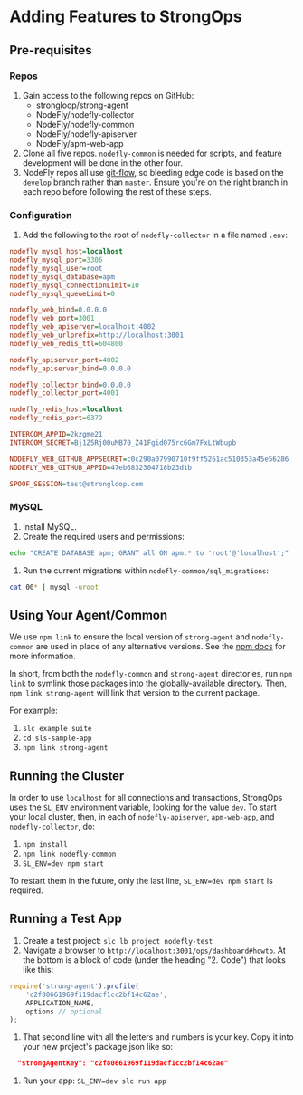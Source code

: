 # Adding Features to StrongOps

## Pre-requisites

### Repos

 1. Gain access to the following repos on GitHub:
    - strongloop/strong-agent
    - NodeFly/nodefly-collector
    - NodeFly/nodefly-common
    - NodeFly/nodefly-apiserver
    - NodeFly/apm-web-app
 1. Clone all five repos. `nodefly-common` is needed for scripts, and feature
    development will be done in the other four.
 1. NodeFly repos all use
    [git-flow](http://nvie.com/posts/a-successful-git-branching-model/),
    so bleeding edge code is based on the `develop` branch rather than `master`.
    Ensure you're on the right branch in each repo before following the rest of
    these steps.

### Configuration

 1. Add the following to the root of `nodefly-collector` in a file named `.env`:

```ini
nodefly_mysql_host=localhost
nodefly_mysql_port=3306
nodefly_mysql_user=root
nodefly_mysql_database=apm
nodefly_mysql_connectionLimit=10
nodefly_mysql_queueLimit=0

nodefly_web_bind=0.0.0.0
nodefly_web_port=3001
nodefly_web_apiserver=localhost:4002
nodefly_web_urlprefix=http://localhost:3001
nodefly_web_redis_ttl=604800

nodefly_apiserver_port=4002
nodefly_apiserver_bind=0.0.0.0

nodefly_collector_bind=0.0.0.0
nodefly_collector_port=4001

nodefly_redis_host=localhost
nodefly_redis_port=6379

INTERCOM_APPID=2kzgme21
INTERCOM_SECRET=Bj1Z5Rj00uMB70_Z41Fgid075rc6Gm7FxLtWbupb

NODEFLY_WEB_GITHUB_APPSECRET=c0c290a07990710f9ff5261ac510353a45e56286
NODEFLY_WEB_GITHUB_APPID=47eb6832304718b23d1b

SPOOF_SESSION=test@strongloop.com
```

### MySQL

 1. Install MySQL.
 1. Create the required users and permissions:

```sh
echo "CREATE DATABASE apm; GRANT all ON apm.* to 'root'@'localhost';" | mysql -uroot
```

 1. Run the current migrations within `nodefly-common/sql_migrations`:

```sh
cat 00* | mysql -uroot
```

## Using Your Agent/Common

We use `npm link` to ensure the local version of `strong-agent` and
`nodefly-common` are used in place of any alternative versions. See the [npm
docs](https://npmjs.org/doc/link.html) for more information.

In short, from both the `nodefly-common` and `strong-agent` directories, run
`npm link` to symlink those packages into the globally-available directory.
Then, `npm link strong-agent` will link that version to the current package.

For example:

 1. `slc example suite`
 1. `cd sls-sample-app`
 1. `npm link strong-agent`

## Running the Cluster

In order to use `localhost` for all connections and transactions, StrongOps uses
the `SL_ENV` environment variable, looking for the value `dev`. To start your
local cluster, then, in each of `nodefly-apiserver`, `apm-web-app`, and
`nodefly-collector`, do:

 1. `npm install`
 1. `npm link nodefly-common`
 1. `SL_ENV=dev npm start`

To restart them in the future, only the last line, `SL_ENV=dev npm start` is
required.

## Running a Test App

 1. Create a test project: `slc lb project nodefly-test`
 1. Navigate a browser to `http://localhost:3001/ops/dashboard#howto`. At the
    bottom is a block of code (under the heading "2. Code") that looks like
    this:

```javascript
require('strong-agent').profile(
    'c2f80661969f119dacf1cc2bf14c62ae',
    APPLICATION_NAME,
    options // optional
);
```

 1. That second line with all the letters and numbers is your key. Copy it into
    your new project's package.json like so:

```json
  "strongAgentKey": "c2f80661969f119dacf1cc2bf14c62ae"
```

 1. Run your app: `SL_ENV=dev slc run app`
